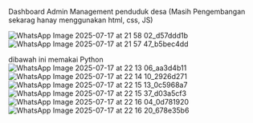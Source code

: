 Dashboard Admin Management penduduk desa (Masih Pengembangan sekarag hanay menggunakan html, css, JS)

![WhatsApp Image 2025-07-17 at 21 58 02_d57ddd1b](https://github.com/user-attachments/assets/873d5491-d975-4667-b97f-6df70aa9bb62)
![WhatsApp Image 2025-07-17 at 21 57 47_b5bec4dd](https://github.com/user-attachments/assets/152a2b7c-5b51-4ff1-8348-a5647fd71370)


dibawah ini memakai Python
![WhatsApp Image 2025-07-17 at 22 13 06_aa3d4b11](https://github.com/user-attachments/assets/72082ce8-2179-4084-a1bd-7fe63510f670)
![WhatsApp Image 2025-07-17 at 22 14 10_2926d271](https://github.com/user-attachments/assets/cab9fb69-7884-4c97-8171-fd353589fe0a)
![WhatsApp Image 2025-07-17 at 22 15 13_0c5968a7](https://github.com/user-attachments/assets/71fbc328-9a5b-48f1-a96e-948c55485039)
![WhatsApp Image 2025-07-17 at 22 15 37_d03a5cf3](https://github.com/user-attachments/assets/ee02c0ac-2e88-451d-9559-ef2bf7ce126b)
![WhatsApp Image 2025-07-17 at 22 16 04_0d781920](https://github.com/user-attachments/assets/c59b9a0c-c4d6-4f30-aa9c-ff95301a4dd9)
![WhatsApp Image 2025-07-17 at 22 16 20_678e35b6](https://github.com/user-attachments/assets/d748557c-1498-4904-b4f7-e37efbead330)
